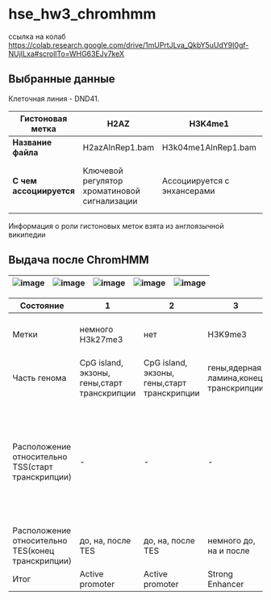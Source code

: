 # hse_hw3_chromhmm

ссылка на колаб https://colab.research.google.com/drive/1mUPrtJLva_QkbY5uUdY9I0gf-NUjILxa#scrollTo=WHG63EJv7keX

## Выбранные данные

Клеточная линия - DND41.

| **Гистоновая метка** | H2AZ | H3K4me1 | H3K4me2 | H3K4me3 | H3K9ac | H3K9me3 | H3K27ac | H3K27me3 | H3K36me3 | H3K79me2 | H4K20me1 | Контроль |
| ------------- | ------------- |--------------------| -- | -- | -- | -- | -- | -- | -- | -- | -- | -- |
| **Название файла** | H2azAlnRep1.bam | H3k04me1AlnRep1.bam | H3k04me2AlnRep1.bam | H3k04me3AlnRep1.bam | H3k09acAlnRep1.bam | H3k09me3AlnRep1.bam | H3k27acAlnRep1.bam | H3k27me3AlnRep1.bam | H3k36me3AlnRep1.bam | H3k79me2AlnRep1.bam | H4k20me1AlnRep1.bam | Control.bam |
| **С чем ассоциируется** | Ключевой регулятор хроматиновой сигнализации | Ассоциируется с энхансерами | Высокий уровень у 5' конца транскрибируемых генов; Ассоциирована с активацией генов | Ассоциируется с промоторами; Связана с активацией транскрипции близлежащих генов | Является частью активного состояния промотора, а также активные энхансеры | Ассоциируется с гетерохроматином, а также указывает на 3-метелирование | Активный энхансер, может находиться и близко, и далеко от TSS | Формирование гетерохроматина, downregulation | Связана с телами генов,может ассоциироваться с экзонами| Маркер неактивных областей хроматина| Транскрипционная активность |

Информация о роли гистоновых меток взята из англоязычной википедии
## Выдача после ChromHMM
|![image](https://user-images.githubusercontent.com/93160309/161303236-6d7defc2-b8ef-4fdb-8bbd-a76f0dc87700.png)| ![image](https://user-images.githubusercontent.com/93160309/161303312-44a2f37b-65c3-47d2-a193-654d6ed4a98e.png)| ![image](https://user-images.githubusercontent.com/93160309/161303358-ccc22544-1d2a-4acb-b951-e60414b7a1d4.png)| ![image](https://user-images.githubusercontent.com/93160309/161303427-0e76ebba-c9d1-483a-8d19-3c511e663c40.png)| ![image](https://user-images.githubusercontent.com/93160309/161303459-4156a3fe-d218-47b0-836b-56f9089ec570.png)|
| ------------- | ------------- |--------------------| -- | -- |






|Состояние|1|2|3|4|5|6|7|8|9|10|11|
|--|--|--|--|--|--|--|--|--|--|--|--|
|Метки|немного H3k27me3|нет|H3K9me3|H3K27ac|немного H3k36me3|H3k36me3,H3K79me2 и чуть меньше H4K20me1|H3K79me2, чуть меньше H4K20me1, чуть-чуть H3k36me3 и H3K4me1|немного H3K79me2 и чуть-чуть H4K20me1|много H3K79me2,H3K4me1,H3K4me2 и меньше H3K4me3,H3K9ac,H3K27ac,H4K20me1,H3k36me3|много H3K4me1, чуть меньше H3K27ac |
|Часть генома|CpG island, экзоны, гены,старт транскрипции|CpG island, экзоны, гены,старт транскрипции|гены,ядерная ламина,конец транскрипции|гены, конец транскрипции,ядерная ламина|экзоны, гены, конец транскрипции|экзоны, гены, конец транскрипции|гены,конец транскрипции,ядерная ламина|много в геноме, ядерная ламина|ядерная ламина|ядерная ламина, конец транскрипции, экзоны|
|Расположение относительно TSS(старт транскрипции)|-|-|-|-|-|-|-|-|спад в обе стороны, причем в положительной области более интенсивный, чем в отрицательной|слабый спад в отрицательной области|постоянное расположение на всём промежутке, причем большая интенсивность ближе к старту а по сторонам интенсивность падает|
|Расположение относительно TES(конец транскрипции)|до, на, после TES|до, на, после TES|немного до, на и после|немного до, на и после TES|до, на и после (на TES больше всего)|до, на, после TES(до больше всего)|до, на и после TES|-|немного до, на и после|до, на и после(после больше всего)|
|Итог|Active promoter|Active promoter|Strong Enhancer|Enhancer|Enhancer|Transcribed region|Heterochromatin|Heterochromatin|Polycomb-repressed|Weak promoter|
